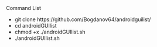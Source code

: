 <!DOCTYPE html>
<html lang="en">
<head>
    <meta charset="UTF-8">
    <meta name="viewport" content="width=device-width, initial-scale=1.0">
    Command List
</head>
<body>
    <ul>
        <li>git clone https://github.com/Bogdanov64/androidguilist/</li>
        <li>cd androidGUIlist</li>
        <li>chmod +x ./androidGUIlist.sh</li>
        <li>./androidGUIlist.sh</li>
    </ul>
</body>
</html>
